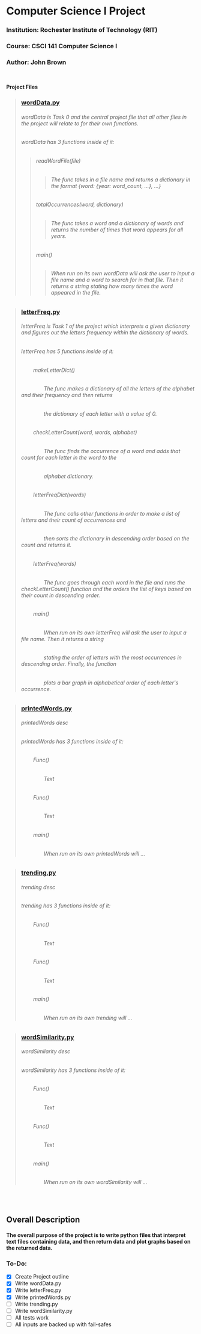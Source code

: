 # Computer Science I Project
### Institution: Rochester Institute of Technology (RIT)
### Course: CSCI 141 Computer Science I
### Author: John Brown

<br> 

**Project Files**

> ### [wordData.py](wordData.py)
> ###### wordData is Task 0 and the central project file that all other files in the project will relate to for their own functions.
> ###### wordData has 3 functions inside of it:
>> ###### readWordFile(file)
>>> ###### The func takes in a file name and returns a dictionary in the format {word: {year: word_count, ...}, ...}
>> ###### totalOccurrences(word, dictionary)
>>> ###### The func takes a word and a dictionary of words and returns the number of times that word appears for all years.
>> ###### main()
>>> ###### When run on its own wordData will ask the user to input a file name and a word to search for in that file. Then it returns a string stating how many times the word appeared in the file.

> ### [letterFreq.py](letterFreq.py) 
> ###### letterFreq is Task 1 of the project which interprets a given dictionary and figures out the letters frequency within the dictionary of words.
> ###### letterFreq has 5 functions inside of it:
> ###### &emsp;&emsp; makeLetterDict()
> ###### &emsp;&emsp;&emsp;&emsp; The func makes a dictionary of all the letters of the alphabet and their frequency and then returns 
> ###### &emsp;&emsp;&emsp;&emsp; the dictionary of each letter with a value of 0.
> ###### &emsp;&emsp; checkLetterCount(word, words, alphabet)
> ###### &emsp;&emsp;&emsp;&emsp; The func finds the occurrence of a word and adds that count for each letter in the word to the 
> ###### &emsp;&emsp;&emsp;&emsp; alphabet dictionary.
> ###### &emsp;&emsp; letterFreqDict(words)
> ###### &emsp;&emsp;&emsp;&emsp; The func calls other functions in order to make a list of letters and their count of occurrences and 
> ###### &emsp;&emsp;&emsp;&emsp; then sorts the dictionary in descending order based on the count and returns it.
> ###### &emsp;&emsp; letterFreq(words)
> ###### &emsp;&emsp;&emsp;&emsp; The func goes through each word in the file and runs the checkLetterCount() function and the orders the list of keys based on their count in descending order.
> ###### &emsp;&emsp; main()
> ###### &emsp;&emsp;&emsp;&emsp; When run on its own letterFreq will ask the user to input a file name. Then it returns a string 
> ###### &emsp;&emsp;&emsp;&emsp; stating the order of letters with the most occurrences in descending order. Finally, the function 
> ###### &emsp;&emsp;&emsp;&emsp; plots a bar graph in alphabetical order of each letter's occurrence.

> ### [printedWords.py](printedWords.py)
> ###### printedWords desc
> ###### printedWords has 3 functions inside of it:
> ###### &emsp;&emsp; Func()
> ###### &emsp;&emsp;&emsp;&emsp; Text
> ###### &emsp;&emsp; Func()
> ###### &emsp;&emsp;&emsp;&emsp; Text
> ###### &emsp;&emsp; main()
> ###### &emsp;&emsp;&emsp;&emsp; When run on its own printedWords will ...

> ### [trending.py](trending.py)
> ###### trending desc
> ###### trending has 3 functions inside of it:
> ###### &emsp;&emsp; Func()
> ###### &emsp;&emsp;&emsp;&emsp; Text
> ###### &emsp;&emsp; Func()
> ###### &emsp;&emsp;&emsp;&emsp; Text
> ###### &emsp;&emsp; main()
> ###### &emsp;&emsp;&emsp;&emsp; When run on its own trending will ...

> ### [wordSimilarity.py](wordSimilarity.py)
> ###### wordSimilarity desc
> ###### wordSimilarity has 3 functions inside of it:
> ###### &emsp;&emsp; Func()
> ###### &emsp;&emsp;&emsp;&emsp; Text
> ###### &emsp;&emsp; Func()
> ###### &emsp;&emsp;&emsp;&emsp; Text
> ###### &emsp;&emsp; main()
> ###### &emsp;&emsp;&emsp;&emsp; When run on its own wordSimilarity will ...

<br>

## Overall Description
#### The overall purpose of the project is to write python files that interpret text files containing data, and then return data and plot graphs based on the returned data.

### To-Do:
- [x] Create Project outline
- [x] Write wordData.py
- [x] Write letterFreq.py
- [x] Write printedWords.py
- [ ] Write trending.py
- [ ] Write wordSimilarity.py
- [ ] All tests work
- [ ] All inputs are backed up with fail-safes